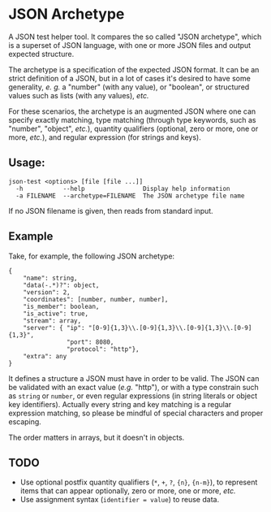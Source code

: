 # JSON Archetype

A JSON test helper tool. It compares the so called "JSON archetype", which is a
superset of JSON language, with one or more JSON files and output expected
structure.

The archetype is a specification of the expected JSON format. It can be an
strict definition of a JSON, but in a lot of cases it's desired to have some
generality, _e. g._ a "number" (with any value), or "boolean", or structured
values such as lists (with any values), _etc._

For these scenarios, the archetype is an augmented JSON where one can specify
exactly matching, type matching (through type keywords, such as "number",
"object", _etc._), quantity qualifiers (optional, zero or more, one or more,
_etc._), and regular expression (for strings and keys).

## Usage:

    json-test <options> [file [file ...]]
      -h           --help                Display help information
      -a FILENAME  --archetype=FILENAME  The JSON archetype file name

If no JSON filename is given, then reads from standard input.

## Example

Take, for example, the following JSON archetype:

    {
        "name": string,
        "data(-.*)?": object,
        "version": 2,
        "coordinates": [number, number, number],
        "is_member": boolean,
        "is_active": true,
        "stream": array,
        "server": { "ip": "[0-9]{1,3}\\.[0-9]{1,3}\\.[0-9]{1,3}\\.[0-9]{1,3}",
                    "port": 8080,
                    "protocol": "http"},
        "extra": any
    }

It defines a structure a JSON must have in order to be valid. The JSON can be
validated with an exact value (_e.g._ "http"), or with a type constrain such as
`string` or `number`, or even regular expressions (in string literals or object
key identifiers). Actually every string and key matching is a regular
expression matching, so please be mindful of special characters and proper
escaping.

The order matters in arrays, but it doesn't in objects.

## TODO

 * Use optional postfix quantity qualifiers (`*`, `+`, `?`, `{n}`, `{n-m}`), to
   represent items that can appear optionally, zero or more, one or more,
   _etc._
 * Use assignment syntax (`identifier = value`) to reuse data.

